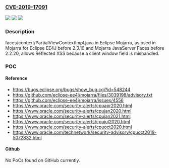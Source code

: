 ### [CVE-2019-17091](https://cve.mitre.org/cgi-bin/cvename.cgi?name=CVE-2019-17091)
![](https://img.shields.io/static/v1?label=Product&message=n%2Fa&color=blue)
![](https://img.shields.io/static/v1?label=Version&message=n%2Fa&color=blue)
![](https://img.shields.io/static/v1?label=Vulnerability&message=n%2Fa&color=brighgreen)

### Description

faces/context/PartialViewContextImpl.java in Eclipse Mojarra, as used in Mojarra for Eclipse EE4J before 2.3.10 and Mojarra JavaServer Faces before 2.2.20, allows Reflected XSS because a client window field is mishandled.

### POC

#### Reference
- https://bugs.eclipse.org/bugs/show_bug.cgi?id=548244
- https://github.com/eclipse-ee4j/mojarra/files/3039198/advisory.txt
- https://github.com/eclipse-ee4j/mojarra/issues/4556
- https://www.oracle.com/security-alerts/cpuapr2020.html
- https://www.oracle.com/security-alerts/cpujan2020.html
- https://www.oracle.com/security-alerts/cpujan2021.html
- https://www.oracle.com/security-alerts/cpujul2020.html
- https://www.oracle.com/security-alerts/cpuoct2020.html
- https://www.oracle.com/technetwork/security-advisory/cpuoct2019-5072832.html

#### Github
No PoCs found on GitHub currently.

